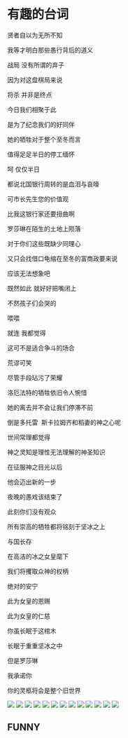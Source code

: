 
# 有趣的台词

贤者自以为无所不知

我等才明白那些愚行背后的道义

战局 没有所谓的弃子

因为对这盘棋局来说

将杀 并非是终点

今日我们相聚于此

是为了纪念我们的好同伴

她的牺牲对于整个至冬而言

值得足足半日的停工缅怀

呵 仅仅半日

都说北国银行周转的是血泪与哀嚎

可市长先生您的价值观

比我这银行家还要扭曲啊

罗莎琳在陌生的土地上陨落

对于你们这些既缺少同理心

又只会找借口龟缩在至冬的富商政要来说

应该无法想象吧

既然如此 就好好把嘴闭上

不然孩子们会哭的

喂喂

就连 我都觉得

这可不是适合争斗的场合

荒谬可笑

尽管手段玷污了荣耀

洛厄法特的牺牲依旧令人惋惜

她的离去并不会让我们停滞不前

倒是多托雷  斯卡拉姆齐和稻妻的神之心呢

世间常理都觉得

神之灵知是理性无法理解的神圣知识

在征服神之目光以后

他会迈出新的一步

夜晚的愚戏该结束了

此刻你们没有观众

所有崇高的牺牲都将铭刻于坚冰之上

与国长存

在高洁的冰之女皇麾下

我们将攫取众神的权柄

绝对的安宁

此为女皇的恩赐

此为女皇的仁慈

你虽长眠于这棺木

长眠于重重坚冰之中

但是罗莎琳

我承诺你

你的灵柩将会是整个旧世界

![](/image/genshin/dialog/20220611155502.png)
![](/image/genshin/dialog/202206111555021.png)
![](/image/genshin/dialog/202206111555022.png)
![](/image/genshin/dialog/202206111555023.png)
![](/image/genshin/dialog/202206111555024.png)
![](/image/genshin/dialog/20220709135902.png)
![](/image/genshin/dialog/9CE90EF3-4206-47C1-A777-FB947AE6B5AD.jpeg)
![](/image/genshin/dialog/C9A7CC41-3F8C-48D0-800D-DB1B58E0F25F.jpeg)
![](/image/genshin/dialog/1.png)
![](/image/genshin/dialog/1.jpg)
![](/image/genshin/dialog/2.jpg)
![](/image/genshin/dialog/3.jpg)
![](/image/genshin/dialog/4.jpg)

## FUNNY

<span v-for="i in 20">
    <img :src="'/image/genshin/dialog/funny/' + i +'.jpg'">
</span>
